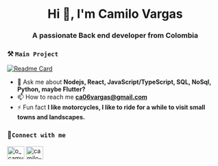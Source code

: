 <h1 align="center">Hi 👋, I'm Camilo Vargas</h1>
<h3 align="center">A passionate Back end developer from Colombia</h3>

### **⚒️ ``Main Project``**<br>
<p align="left"><a href="https://github.com/camvargas06/skybox"><img src="https://github-readme-stats.vercel.app/api/pin/?username=camvargas06&amp;repo=skybox&amp;show_owner=true&amp;theme=dark" alt="Readme Card"></a></p>

- 💬 Ask me about **Nodejs, React, JavaScript/TypeScript, SQL, NoSql, Python, maybe Flutter?**
- 📫 How to reach me **ca06vargas@gmail.com**
- ⚡ Fun fact **I like motorcycles, I like to ride for a while to visit small towns and landscapes.**

### **📒``Connect with me``**<br>
<p align="left">
  <a href="https://twitter.com/o_camvargas_o" target="blank"><img align="center" src="https://raw.githubusercontent.com/rahuldkjain/github-profile-readme-generator/master/src/images/icons/Social/twitter.svg" alt="o_camvargas_o" height="30" width="40" /></a>
  <a href="https://linkedin.com/in/camilo-patron-vargas" target="blank"><img align="center" src="https://raw.githubusercontent.com/rahuldkjain/github-profile-readme-generator/master/src/images/icons/Social/linked-in-alt.svg" alt="camilo-patron-vargas" height="30" width="40" /></a>
</p>
